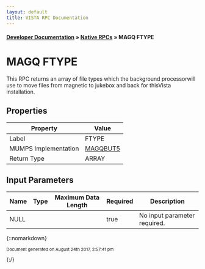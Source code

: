 ```yaml
---
layout: default
title: VISTA RPC Documentation
---
```


#### [Developer Documentation](../index) &#187; [Native RPCs](TableOfContents) &#187; MAGQ FTYPE<br/>
# MAGQ FTYPE

This RPC returns an array of file types which the background processorwill use to move files from magnetic to jukebox and back for thisVista installation.

## Properties

Property | Value
--- | ---
Label | FTYPE
MUMPS Implementation | [MAGQBUT5](http://code.osehra.org/dox/Routine_MAGQBUT5_source.html)
Return Type | ARRAY


## Input Parameters

Name | Type | Maximum Data Length | Required | Description
--- | --- | --- | --- | ---
NULL |  |  | true | No input parameter required.



{::nomarkdown} <br/><p style="font-size: 11px">Document generated on August 24th 2017, 2:57:41 pm</p>{:/}